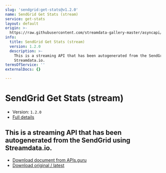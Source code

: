 ```yaml
---
slug: 'sendgrid:get-stats@v1.2.0'
name: SendGrid Get Stats (stream)
service: get-stats
layout: default
origin: >-
  https://raw.githubusercontent.com/streamdata-gallery-master/asyncapi/master/_listings/sendgrid/sendgrid-get-stats-stream-async.md
info:
  title: SendGrid Get Stats (stream)
  version: 1.2.0
  description: >-
    This is a streaming API that has been autogenerated from the SendGrid using
    Streamdata.io.
termsOfService: ''
externalDocs: {}

---
```

# SendGrid Get Stats (stream)

* Version: `1.2.0`
* [Full details](../html/sendgrid:get-stats@v1.2.0.html)



## This is a streaming API that has been autogenerated from the SendGrid using Streamdata.io.



* [Download document from APIs.guru](https://raw.githubusercontent.com/APIs-guru/asyncapi-directory/master/docs/APIs/sendgrid%3Aget-stats%40v1.2.0.yaml)
* [Download original / latest](https://raw.githubusercontent.com/streamdata-gallery-master/asyncapi/master/_listings/sendgrid/sendgrid-get-stats-stream-async.md)

<script type="application/ld+json">
{
  "@context": "http://schema.org/",
  "@type": "WebAPI",
  "description": "This is a streaming API that has been autogenerated from the SendGrid using Streamdata.io.",
  "documentation": "",

  "name": "SendGrid Get Stats (stream)"
}
</script>
